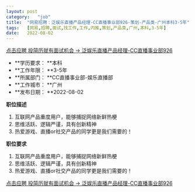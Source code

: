 ```yaml
---
layout:	post
category:	"job"
title:	"网易招聘：泛娱乐直播产品经理-CC直播事业部926-策划-产品类-广州本科3-5年"
tags:	[网易,招聘,面试,找工作,工作,内推,策划,产品类,广州,本科,3-5年]
date:	2022-08-02
---
```


[点击应聘 投简历就有面试机会 -> 泛娱乐直播产品经理-CC直播事业部926](http://mobile.bole.netease.com/bole/boleDetail?id=27225&employeeId=346f03c3cda5f04c&key=all)



- **学历要求： **本科
- **工作年限： **3-5年
- **所属部门： **CC直播事业部-娱乐直播部
- **工作城市： **广州
- **发布日期： **2022-08-02



**职位描述**
1. 互联网产品重度用户，能够捕捉网络新鲜热梗
2. 思维活跃、逻辑严谨，具有创新精神
3. 热爱游戏、直播or社交产品的同学更是我们需要的！



**职位要求**
1. 互联网产品重度用户，能够捕捉网络新鲜热梗
2. 思维活跃、逻辑严谨，具有创新精神
3. 热爱游戏、直播or社交产品的同学更是我们需要的！



[点击应聘 投简历就有面试机会 -> 泛娱乐直播产品经理-CC直播事业部926](http://mobile.bole.netease.com/bole/boleDetail?id=27225&employeeId=346f03c3cda5f04c&key=all)